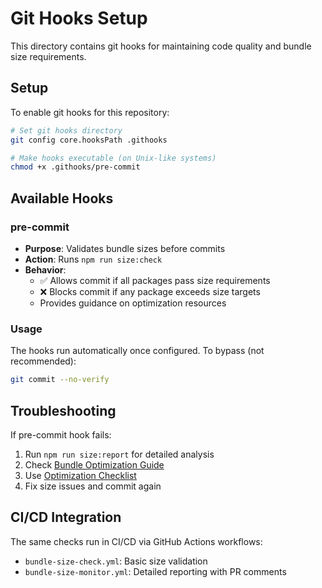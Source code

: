 # Git Hooks Setup

This directory contains git hooks for maintaining code quality and bundle size requirements.

## Setup

To enable git hooks for this repository:

```bash
# Set git hooks directory
git config core.hooksPath .githooks

# Make hooks executable (on Unix-like systems)
chmod +x .githooks/pre-commit
```

## Available Hooks

### pre-commit

- **Purpose**: Validates bundle sizes before commits
- **Action**: Runs `npm run size:check`
- **Behavior**:
  - ✅ Allows commit if all packages pass size requirements
  - ❌ Blocks commit if any package exceeds size targets
  - Provides guidance on optimization resources

### Usage

The hooks run automatically once configured. To bypass (not recommended):

```bash
git commit --no-verify
```

## Troubleshooting

If pre-commit hook fails:

1. Run `npm run size:report` for detailed analysis
2. Check [Bundle Optimization Guide](../docs/performance/bundle-optimization.md)
3. Use [Optimization Checklist](../docs/OPTIMIZATION-CHECKLIST.md)
4. Fix size issues and commit again

## CI/CD Integration

The same checks run in CI/CD via GitHub Actions workflows:

- `bundle-size-check.yml`: Basic size validation
- `bundle-size-monitor.yml`: Detailed reporting with PR comments

